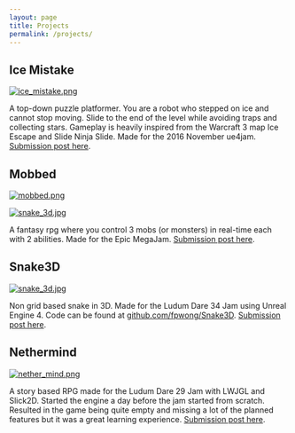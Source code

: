 ```yaml
---
layout: page
title: Projects
permalink: /projects/
---
```


## Ice Mistake

[![ice_mistake.png](http://i.imgur.com/H4zbpil.png)](https://www.youtube.com/watch?v=lLczV10_eME)

A top-down puzzle platformer. You are a robot who stepped on ice and cannot stop moving. Slide to the end of the level while avoiding traps and collecting stars. Gameplay is heavily inspired from the Warcraft 3 map Ice Escape and Slide Ninja Slide. Made for the 2016 November ue4jam. [Submission post here](https://forums.unrealengine.com/showthread.php?128345-November-ue4jam-Submission-Thread&p=622815#post622815).

## Mobbed

[![mobbed.png](https://puu.sh/rHtZb/6a88a48e48.PNG)](https://www.youtube.com/watch?v=2lbwvnUCsIE)

[![snake_3d.jpg](https://img.youtube.com/vi/lBfs9HHP_v4/0.jpg)](https://www.youtube.com/watch?v=lBfs9HHP_v4)

A fantasy rpg where you control 3 mobs (or monsters) in real-time each with 2 abilities. Made for the Epic MegaJam. [Submission post here](https://forums.unrealengine.com/showthread.php?124973-Epic-MegaJam-Submission-Thread&p=608515#post608515).

## Snake3D

[![snake_3d.jpg](https://img.youtube.com/vi/lBfs9HHP_v4/0.jpg)](https://www.youtube.com/watch?v=lBfs9HHP_v4)

Non grid based snake in 3D. Made for the Ludum Dare 34 Jam using Unreal Engine 4. Code can be found at [github.com/fpwong/Snake3D](https://github.com/fpwong/Snake3D). [Submission post here](http://ludumdare.com/compo/ludum-dare-34/?action=preview&uid=63883).

## Nethermind

[![nether_mind.png](http://ludumdare.com/compo/wp-content/compo2/342546/20085-shot0.PNG)](http://ludumdare.com/compo/ludum-dare-29/?action=preview&uid=20085)

A story based RPG made for the Ludum Dare 29 Jam with LWJGL and Slick2D. Started the engine a day before the jam started from scratch. Resulted in the game being quite empty and missing a lot of the planned features but it was a great learning experience. [Submission post here](http://ludumdare.com/compo/ludum-dare-29/?action=preview&uid=20085).